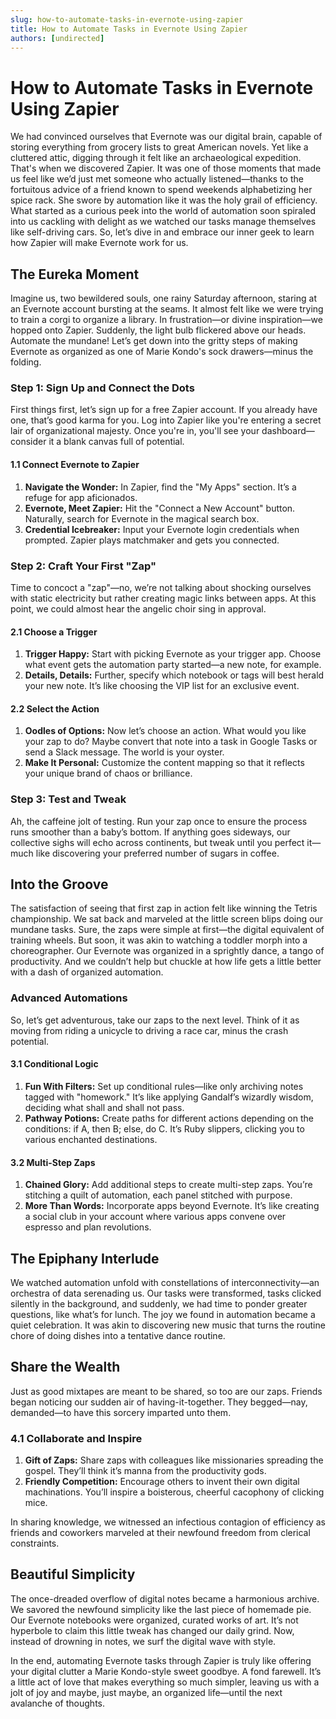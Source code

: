 ```yaml
---
slug: how-to-automate-tasks-in-evernote-using-zapier
title: How to Automate Tasks in Evernote Using Zapier
authors: [undirected]
---
```



# How to Automate Tasks in Evernote Using Zapier

We had convinced ourselves that Evernote was our digital brain, capable of storing everything from grocery lists to great American novels. Yet like a cluttered attic, digging through it felt like an archaeological expedition. That's when we discovered Zapier. It was one of those moments that made us feel like we’d just met someone who actually listened—thanks to the fortuitous advice of a friend known to spend weekends alphabetizing her spice rack. She swore by automation like it was the holy grail of efficiency. What started as a curious peek into the world of automation soon spiraled into us cackling with delight as we watched our tasks manage themselves like self-driving cars. So, let’s dive in and embrace our inner geek to learn how Zapier will make Evernote work for us.

## The Eureka Moment

Imagine us, two bewildered souls, one rainy Saturday afternoon, staring at an Evernote account bursting at the seams. It almost felt like we were trying to train a corgi to organize a library. In frustration—or divine inspiration—we hopped onto Zapier. Suddenly, the light bulb flickered above our heads. Automate the mundane! Let’s get down into the gritty steps of making Evernote as organized as one of Marie Kondo's sock drawers—minus the folding.

### Step 1: Sign Up and Connect the Dots

First things first, let’s sign up for a free Zapier account. If you already have one, that’s good karma for you. Log into Zapier like you're entering a secret lair of organizational majesty. Once you're in, you'll see your dashboard—consider it a blank canvas full of potential.

#### 1.1 Connect Evernote to Zapier

1. **Navigate the Wonder:** In Zapier, find the "My Apps" section. It’s a refuge for app aficionados.
2. **Evernote, Meet Zapier:** Hit the "Connect a New Account" button. Naturally, search for Evernote in the magical search box.
3. **Credential Icebreaker:** Input your Evernote login credentials when prompted. Zapier plays matchmaker and gets you connected.

### Step 2: Craft Your First "Zap"

Time to concoct a "zap"—no, we’re not talking about shocking ourselves with static electricity but rather creating magic links between apps. At this point, we could almost hear the angelic choir sing in approval.

#### 2.1 Choose a Trigger

1. **Trigger Happy:** Start with picking Evernote as your trigger app. Choose what event gets the automation party started—a new note, for example.
2. **Details, Details:** Further, specify which notebook or tags will best herald your new note. It’s like choosing the VIP list for an exclusive event.

#### 2.2 Select the Action

1. **Oodles of Options:** Now let’s choose an action. What would you like your zap to do? Maybe convert that note into a task in Google Tasks or send a Slack message. The world is your oyster.
2. **Make It Personal:** Customize the content mapping so that it reflects your unique brand of chaos or brilliance.

### Step 3: Test and Tweak

Ah, the caffeine jolt of testing. Run your zap once to ensure the process runs smoother than a baby’s bottom. If anything goes sideways, our collective sighs will echo across continents, but tweak until you perfect it—much like discovering your preferred number of sugars in coffee.

## Into the Groove

The satisfaction of seeing that first zap in action felt like winning the Tetris championship. We sat back and marveled at the little screen blips doing our mundane tasks. Sure, the zaps were simple at first—the digital equivalent of training wheels. But soon, it was akin to watching a toddler morph into a choreographer. Our Evernote was organized in a sprightly dance, a tango of productivity. And we couldn’t help but chuckle at how life gets a little better with a dash of organized automation.

### Advanced Automations

So, let’s get adventurous, take our zaps to the next level. Think of it as moving from riding a unicycle to driving a race car, minus the crash potential.

#### 3.1 Conditional Logic

1. **Fun With Filters:** Set up conditional rules—like only archiving notes tagged with "homework." It’s like applying Gandalf’s wizardly wisdom, deciding what shall and shall not pass.
2. **Pathway Potions:** Create paths for different actions depending on the conditions: if A, then B; else, do C. It’s Ruby slippers, clicking you to various enchanted destinations.

#### 3.2 Multi-Step Zaps

1. **Chained Glory:** Add additional steps to create multi-step zaps. You’re stitching a quilt of automation, each panel stitched with purpose.
2. **More Than Words:** Incorporate apps beyond Evernote. It’s like creating a social club in your account where various apps convene over espresso and plan revolutions.

## The Epiphany Interlude

We watched automation unfold with constellations of interconnectivity—an orchestra of data serenading us. Our tasks were transformed, tasks clicked silently in the background, and suddenly, we had time to ponder greater questions, like what’s for lunch. The joy we found in automation became a quiet celebration. It was akin to discovering new music that turns the routine chore of doing dishes into a tentative dance routine.

## Share the Wealth

Just as good mixtapes are meant to be shared, so too are our zaps. Friends began noticing our sudden air of having-it-together. They begged—nay, demanded—to have this sorcery imparted unto them.

### 4.1 Collaborate and Inspire

1. **Gift of Zaps:** Share zaps with colleagues like missionaries spreading the gospel. They’ll think it’s manna from the productivity gods.
2. **Friendly Competition:** Encourage others to invent their own digital machinations. You’ll inspire a boisterous, cheerful cacophony of clicking mice.

In sharing knowledge, we witnessed an infectious contagion of efficiency as friends and coworkers marveled at their newfound freedom from clerical constraints.

## Beautiful Simplicity

The once-dreaded overflow of digital notes became a harmonious archive. We savored the newfound simplicity like the last piece of homemade pie. Our Evernote notebooks were organized, curated works of art. It’s not hyperbole to claim this little tweak has changed our daily grind. Now, instead of drowning in notes, we surf the digital wave with style.

In the end, automating Evernote tasks through Zapier is truly like offering your digital clutter a Marie Kondo-style sweet goodbye. A fond farewell. It’s a little act of love that makes everything so much simpler, leaving us with a jolt of joy and maybe, just maybe, an organized life—until the next avalanche of thoughts.